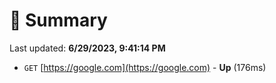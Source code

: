 # 📖 Summary
Last updated: **6/29/2023, 9:41:14 PM**

- `GET` [https://google.com](https://google.com) - **Up** (176ms)

